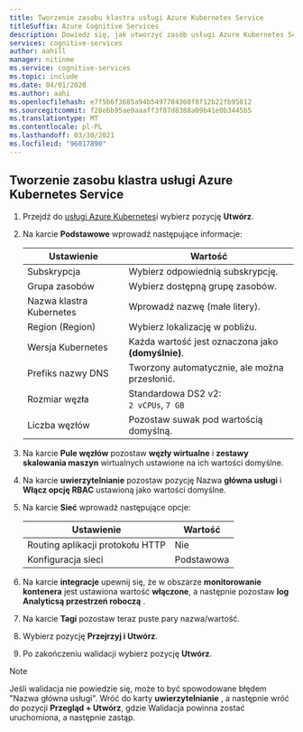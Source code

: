 ```yaml
---
title: Tworzenie zasobu klastra usługi Azure Kubernetes Service
titleSuffix: Azure Cognitive Services
description: Dowiedz się, jak utworzyć zasób usługi Azure Kubernetes Service (AKS).
services: cognitive-services
author: aahill
manager: nitinme
ms.service: cognitive-services
ms.topic: include
ms.date: 04/01/2020
ms.author: aahi
ms.openlocfilehash: e7f5b6f3685a94b5497784360f8f12b22fb95012
ms.sourcegitcommit: f28ebb95ae9aaaff3f87d8388a09b41e0b3445b5
ms.translationtype: MT
ms.contentlocale: pl-PL
ms.lasthandoff: 03/30/2021
ms.locfileid: "96017890"
---
```

## <a name="create-an-azure-kubernetes-service-cluster-resource"></a>Tworzenie zasobu klastra usługi Azure Kubernetes Service

1. Przejdź do [usługi Azure Kubernetes](https://ms.portal.azure.com/#create/microsoft.aks)i wybierz pozycję **Utwórz**.

1. Na karcie **Podstawowe** wprowadź następujące informacje:

    |Ustawienie|Wartość|
    |--|--|
    |Subskrypcja|Wybierz odpowiednią subskrypcję.|
    |Grupa zasobów|Wybierz dostępną grupę zasobów.|
    |Nazwa klastra Kubernetes|Wprowadź nazwę (małe litery).|
    |Region (Region)|Wybierz lokalizację w pobliżu.|
    |Wersja Kubernetes|Każda wartość jest oznaczona jako **(domyślnie)**.|
    |Prefiks nazwy DNS|Tworzony automatycznie, ale można przesłonić.|
    |Rozmiar węzła|Standardowa DS2 v2:<br>`2 vCPUs`, `7 GB`|
    |Liczba węzłów|Pozostaw suwak pod wartością domyślną.|

1. Na karcie **Pule węzłów** pozostaw **węzły wirtualne** i **zestawy skalowania maszyn** wirtualnych ustawione na ich wartości domyślne.
1. Na karcie **uwierzytelnianie** pozostaw pozycję Nazwa **główna usługi** i **Włącz opcję RBAC** ustawioną jako wartości domyślne.
1. Na karcie **Sieć** wprowadź następujące opcje:

    |Ustawienie|Wartość|
    |--|--|
    |Routing aplikacji protokołu HTTP|Nie|
    |Konfiguracja sieci|Podstawowa|

1. Na karcie **integracje** upewnij się, że w obszarze **monitorowanie kontenera** jest ustawiona wartość **włączone**, a następnie pozostaw **log Analyticsą przestrzeń roboczą** .
1. Na karcie **Tagi** pozostaw teraz puste pary nazwa/wartość.
1. Wybierz pozycję **Przejrzyj i Utwórz**.
1. Po zakończeniu walidacji wybierz pozycję **Utwórz**.

> [!NOTE]
> Jeśli walidacja nie powiedzie się, może to być spowodowane błędem "Nazwa główna usługi". Wróć do karty **uwierzytelnianie** , a następnie wróć do pozycji **Przegląd + Utwórz**, gdzie Walidacja powinna zostać uruchomiona, a następnie zastąp.
